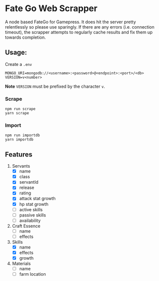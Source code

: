 # Fate Go Web Scrapper
A node based FateGo for Gamepress. It does hit the server pretty relentlessly
so please use sparingly. If there are any errors (i.e. connection timeout),
the scrapper attempts to regularly cache results and fix them up towards
completion.

## Usage:
Create a `.env`
```
MONGO_URI=mongodb://<username>:<password>@<endpoint>:<port>/<db>
VERSION=v<number>
```
**Note** `VERSION` must be prefixed by the character `v`.


### Scrape
```
npm run scrape
yarn scrape
```

### Import
```
npm run importdb
yarn importdb
```

## Features
1. Servants
   - [x] name
   - [x] class
   - [x] servantId
   - [x] release
   - [x] rating
   - [x] attack stat growth
   - [x] hp stat growth
   - [ ] active skills
   - [ ] passive skills
   - [ ] availability
2. Craft Essence
   - [ ] name
   - [ ] effects
3. Skills
   - [x] name
   - [x] effects
   - [x] growth
4. Materials
   - [ ] name
   - [ ] farm location
